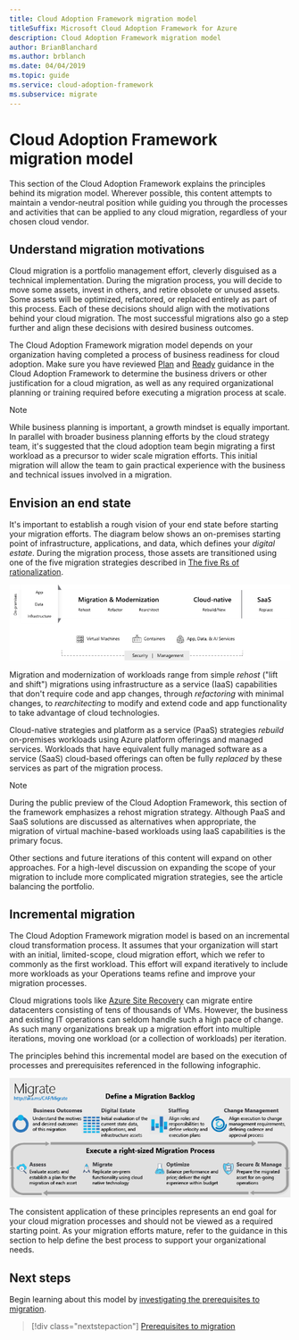 ```yaml
---
title: Cloud Adoption Framework migration model
titleSuffix: Microsoft Cloud Adoption Framework for Azure
description: Cloud Adoption Framework migration model
author: BrianBlanchard
ms.author: brblanch
ms.date: 04/04/2019
ms.topic: guide
ms.service: cloud-adoption-framework
ms.subservice: migrate
---
```


# Cloud Adoption Framework migration model

This section of the Cloud Adoption Framework explains the principles behind its migration model. Wherever possible, this content attempts to maintain a vendor-neutral position while guiding you through the processes and activities that can be applied to any cloud migration, regardless of your chosen cloud vendor.

## Understand migration motivations

Cloud migration is a portfolio management effort, cleverly disguised as a technical implementation. During the migration process, you will decide to move some assets, invest in others, and retire obsolete or unused assets. Some assets will be optimized, refactored, or replaced entirely as part of this process. Each of these decisions should align with the motivations behind your cloud migration. The most successful migrations also go a step further and align these decisions with desired business outcomes.

The Cloud Adoption Framework migration model depends on your organization having completed a process of business readiness for cloud adoption. Make sure you have reviewed [Plan](../../strategy/index.md) and [Ready](../../ready/index.md) guidance in the Cloud Adoption Framework to determine the business drivers or other justification for a cloud migration, as well as any required organizational planning or training required before executing a migration process at scale.

> [!NOTE]
> While business planning is important, a growth mindset is equally important. In parallel with broader business planning efforts by the cloud strategy team, it's suggested that the cloud adoption team begin migrating a first workload as a precursor to wider scale migration efforts. This initial migration will allow the team to gain practical experience with the business and technical issues involved in a migration.

## Envision an end state

It's important to establish a rough vision of your end state before starting your migration efforts. The diagram below shows an on-premises starting point of infrastructure, applications, and data, which defines your *digital estate*. During the migration process, those assets are transitioned using one of the five migration strategies described in [The five Rs of rationalization](../../digital-estate/5-rs-of-rationalization.md).

![Infographic of the migration options](../../_images/migrate/migration-options.png)

Migration and modernization of workloads range from simple *rehost* ("lift and shift") migrations using infrastructure as a service (IaaS) capabilities that don't require code and app changes, through *refactoring* with minimal changes, to *rearchitecting* to modify and extend code and app functionality to take advantage of cloud technologies.

Cloud-native strategies and platform as a service (PaaS) strategies *rebuild* on-premises workloads using Azure platform offerings and managed services. Workloads that have equivalent fully managed software as a service (SaaS) cloud-based offerings can often be fully *replaced* by these services as part of the migration process.

> [!NOTE]
> During the public preview of the Cloud Adoption Framework, this section of the framework emphasizes a rehost migration strategy. Although PaaS and SaaS solutions are discussed as alternatives when appropriate, the migration of virtual machine-based workloads using IaaS capabilities is the primary focus.
>
> Other sections and future iterations of this content will expand on other approaches. For a high-level discussion on expanding the scope of your migration to include more complicated migration strategies, see the article balancing the portfolio.

## Incremental migration

The Cloud Adoption Framework migration model is based on an incremental cloud transformation process. It assumes that your organization will start with an initial, limited-scope, cloud migration effort, which we refer to commonly as the first workload. This effort will expand iteratively to include more workloads as your Operations teams refine and improve your migration processes.

Cloud migrations tools like [Azure Site Recovery](https://docs.microsoft.com/azure/site-recovery/site-recovery-overview) can migrate entire datacenters consisting of tens of thousands of VMs. However, the business and existing IT operations can seldom handle such a high pace of change. As such many organizations break up a migration effort into multiple iterations, moving one workload (or a collection of workloads) per iteration.

The principles behind this incremental model are based on the execution of processes and prerequisites referenced in the following infographic.

![Cloud Adoption Framework migration model](../../_images/operational-transformation-migrate.png)

The consistent application of these principles represents an end goal for your cloud migration processes and should not be viewed as a required starting point. As your migration efforts mature, refer to the guidance in this section to help define the best process to support your organizational needs.

## Next steps

Begin learning about this model by [investigating the prerequisites to migration](./prerequisites/index.md).

> [!div class="nextstepaction"]
> [Prerequisites to migration](./prerequisites/index.md)
